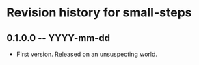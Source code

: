 # Revision history for small-steps

## 0.1.0.0 -- YYYY-mm-dd

* First version. Released on an unsuspecting world.
